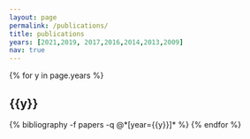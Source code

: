 ```yaml
---
layout: page
permalink: /publications/
title: publications
years: [2021,2019, 2017,2016,2014,2013,2009]
nav: true
---
```

<div class="publications">

{% for y in page.years %}
  <h2 class="year">{{y}}</h2>
  {% bibliography -f papers -q @*[year={{y}}]* %}
{% endfor %}

</div>

